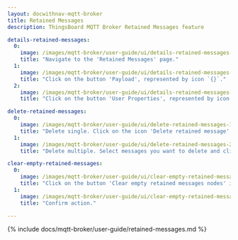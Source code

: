 ```yaml
---
layout: docwithnav-mqtt-broker
title: Retained Messages
description: ThingsBoard MQTT Broker Retained Messages feature

details-retained-messages:
  0:
    image: /images/mqtt-broker/user-guide/ui/details-retained-messages-1.png
    title: "Navigate to the 'Retained Messages' page."
  1:
    image: /images/mqtt-broker/user-guide/ui/details-retained-messages-2.png
    title: "Click on the button 'Payload', represented by icon `{}`."
  2:
    image: /images/mqtt-broker/user-guide/ui/details-retained-messages-3.png
    title: "Click on the button 'User Properties', represented by icon `[]`."

delete-retained-messages:
  0:
    image: /images/mqtt-broker/user-guide/ui/delete-retained-messages-1.png
    title: "Delete single. Click on the icon 'Delete retained message' and confirm action."
  1:
    image: /images/mqtt-broker/user-guide/ui/delete-retained-messages-2.png
    title: "Delete multiple. Select messages you want to delete and click on the 'Delete retained messages' button in the top right corner."

clear-empty-retained-messages:
  0:
    image: /images/mqtt-broker/user-guide/ui/clear-empty-retained-messages-1.png
    title: "Click on the button 'Clear empty retained messages nodes' in the top right corner."
  1:
    image: /images/mqtt-broker/user-guide/ui/clear-empty-retained-messages-2.png
    title: "Confirm action."

---
```


{% include docs/mqtt-broker/user-guide/retained-messages.md %}
